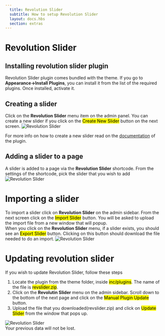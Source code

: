 ```yaml
---
  title: Revolution Slider
  subtitle: How to setup Revolution Slider
  layout: docs.hbs
  section: extras
---
```


# Revolution Slider

## Installing revolution slider plugin
Revolution Slider plugin comes bundled with the theme. If you go to **Appearance->Install Plugins**, you can install it from the list of the required plugins. Once installed, activate it.

## Creating a slider
Click on the **Revolution Slider** menu item on the admin panel. You can create a new slider if you click on the <mark>Create New Slider</mark> button on the next screen.
<img src="assets/images/extras/revolution-newslide.png" alt="Revolution Slider">
<div class="alert alert-info">
    For more info on how to create a new slider read on the <a href="http://themepunch.com/codecanyon/revolution_wp/documentation/#!/create_slider"> documentation</a> of the plugin.
</div>

## Adding a slider to a page
A slider is added to a page via the **Revolution Slider** shortcode. From the settings of the shortcode, pick the slider that you wish to add
<img src="assets/images/extras/revolution-addslider.png" alt="Revolution Slider">


# Importing a slider
To import a slider click on **Revolution Slider** on the admin sidebar. From the next screen click on the <mark>Import Slider</mark> button. You will be asked to upload  the import file from a new window that will popup. 
<br>When you click on the **Revolution Slider** menu, if a slider exists, you should see an <mark>Export Slider</mark> button. Clicking on this button should download the file needed to do an import.
<img src="assets/images/extras/revolution-export.png" alt="Revolution Slider">

# Updating revolution slider
If you wish to update Revolution Slider, follow these steps

1. Locate the plugin from the theme folder, inside <mark>inc/plugins</mark>. The name of the file is <mark>revslider.zip</mark>.
2. Click on the **Revolutin Slider** menu on the admin sidebar. Scroll down to the bottom of the next page and click on the <mark>Manual Plugin Update</mark> button.
3. Upload the file that you downloaded(revslider.zip) and click on <mark>Update Slider</mark> from the window that pops up.

<img src="assets/images/extras/revolution-update.png" alt="Revolution Slider">
<div class="alert alert-info">
    Your previous data will not be lost.
</div>